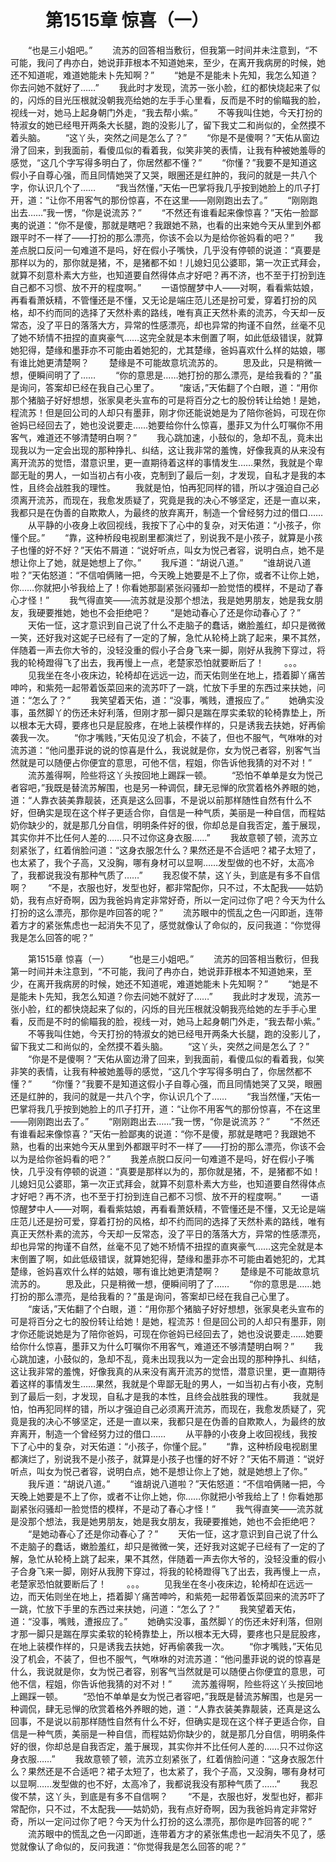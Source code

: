 # 　　第1515章 惊喜（一）
　　“也是三小姐吧。”
　　流苏的回答相当敷衍，但我第一时间并未注意到，“不可能，我问了冉亦白，她说菲菲根本不知道她来，至少，在离开我病房的时候，她还不知道呢，难道她能未卜先知啊？”
　　“她是不是能未卜先知，我怎么知道？你去问她不就好了……”
　　我此时才发现，流苏一张小脸，红的都快烧起来了似的，闪烁的目光压根就没朝我亮给她的左手手心里看，反而是不时的偷瞄我的脸，视线一对，她马上起身朝门外走，“我去帮小紫。”
　　不等我叫住她，今天打扮的特淑女的她已经甩开两条大长腿，跑的没影儿了，留下我丈二和尚似的，全然摸不着头脑。
　　“这丫头，突然之间是怎么了？”
　　“你是不是傻啊？”天佑从窗边滑了回来，到我面前，看傻瓜似的看着我，似笑非笑的表情，让我有种被她羞辱的感觉，“这几个字写得多明白了，你居然都不懂？”
　　“你懂？”我要不是知道这假小子自尊心强，而且同情她哭了又哭，眼圈还是红肿的，我问的就是一共八个字，你认识几个了……
　　“我当然懂，”天佑一巴掌将我几乎按到她脸上的爪子打开，道：“让你不用客气的那份惊喜，不在这里——刚刚跑出去了。”
　　“刚刚跑出去……”我一愣，“你是说流苏？”
　　“不然还有谁看起来像惊喜？”天佑一脸鄙夷的说道：“你不是傻，那就是瞎吧？我跟她不熟，也看的出来她今天从里到外都跟平时不一样了——打扮的那么漂亮，你该不会以为是给你爸妈看的吧？”
　　我差点脱口反问一句难道不是吗，好在假小子嘴快，几乎没有停顿的说道：“真要是那样以为的，那你就是猪，不，是猪都不如！儿媳妇见公婆耶，第一次正式拜会，就算不刻意朴素大方些，也知道要自然得体点才好吧？再不济，也不至于打扮到连自己都不习惯、放不开的程度啊。”
　　一语惊醒梦中人——对啊，看看紫姑娘，再看看萧妖精，不管懂还是不懂，又无论是端庄范儿还是扮可爱，穿着打扮的风格，却不约而同的选择了天然朴素的路线，唯有真正天然朴素的流苏，今天却一反常态，没了平日的落落大方，异常的性感漂亮，却也异常的拘谨不自然，丝毫不见了她不矫情不扭捏的直爽豪气……这完全就是本末倒置了啊，如此低级错误，就算她犯得，楚缘和墨菲亦不可能由着她犯的，尤其楚缘，爸妈喜欢什么样的姑娘，哪有谁比她更清楚啊？
　　楚缘是不可能故意坑流苏的。
　　思及此，只是稍微一想，便瞬间明了了……
　　“你的意思是……她打扮的那么漂亮，是给我看的？”虽是询问，答案却已经在我自己心里了。
　　“废话，”天佑翻了个白眼，道：“用你那个猪脑子好好想想，张家臭老头宣布的可是将百分之七的股份转让给她！是她，程流苏！但是回公司的人却只有墨菲，刚才你还能说她是为了陪你爸妈，可现在你爸妈已经回去了，她也没说要走……她要给你什么惊喜，墨菲又为什么叮嘱你不用客气，难道还不够清楚明白啊？”
　　我心跳加速，小鼓似的，急却不乱，竟未出现我以为一定会出现的那种挣扎、纠结，这让我非常的羞愧，好像我真的从来没有离开流苏的觉悟，潜意识里，更一直期待着这样的事情发生……果然，我就是个卑鄙无耻的男人，一如当初占有小夜，克制到了最后一刻，才发现，自私才是我的本性，且终会战胜我的理性。
　　我就是怕，怕再犯同样的错，所以才强迫自己必须离开流苏，而现在，我愈发质疑了，究竟是我的决心不够坚定，还是一直以来，我都只是在伪善的自欺欺人，为最终的放弃离开，制造一个曾经努力过的借口……
　　从平静的小夜身上收回视线，我按下了心中的复杂，对天佑道：“小孩子，你懂个屁。”
　　“靠，这种桥段电视剧里都演烂了，别说我不是小孩子，就算是小孩子也懂的好不好？”天佑不屑道：“说好听点，叫女为悦己者容，说明白点，她不是想让你上了她，就是她想上了你。”
　　我斥道：“胡说八道。”
　　“谁胡说八道啦？”天佑怒道：“不信咱俩赌一把，今天晚上她要是不上了你，或者不让你上她，你……你就把小爷我给上了！你看她那副紧张闷骚却一脸觉悟的模样，不是动了春心才怪！”
　　我气得直笑——流苏就是没那个想法，我是她男朋友，她是我女朋友，我硬要推她，她也不会拒绝吧？
　　“是她动春心了还是你动春心了？”
　　天佑一怔，这才意识到自己说了什么不走脑子的蠢话，嫩脸羞红，却只是微微一笑，还好我对这妮子已经有了一定的了解，急忙从轮椅上跳了起来，果不其然，伴随着一声去你大爷的，没轻没重的假小子合身飞来一脚，刚好从我胯下穿过，将我的轮椅蹬得飞了出去，我再慢上一点，老楚家恐怕就要断后了！
　　。。。
　　见我坐在冬小夜床边，轮椅却在远远一边，而天佑则坐在地上，捂着脚丫痛苦呻吟，和紫苑一起带着饭菜回来的流苏吓了一跳，忙放下手里的东西过来扶她，问道：“怎么了？”
　　我笑望着天佑，道：“没事，嘴贱，遭报应了。”
　　她确实没事，虽然脚丫的伤还未好利落，但刚才那一脚只是踹在厚实柔软的轮椅靠垫上，所以根本无大碍，要疼也只是屁股疼，在地上装模作样的，只是诱我去扶她，好再偷袭我一次。
　　“你才嘴贱，”天佑见没了机会，不装了，但也不服气，气咻咻的对流苏道：“他问墨菲说的说的惊喜是什么，我说就是你，女为悦己者容，别客气当然就是可以随便占你便宜的意思，可他不信，程姐，你告诉他我猜的对不对！”
　　流苏羞得啊，险些将这丫头按回地上踢踩一顿。
　　“恐怕不单单是女为悦己者容吧，”我既是替流苏解围，也是另一种调侃，肆无忌惮的欣赏着格外养眼的她，道：“人靠衣装美靠靓装，还真是这么回事，不是说以前那样随性自然有什么不好，但确实是现在这个样子更适合你，自信是一种气质，美丽是一种自信，而程姑奶你缺少的，就是那几分自信，明明条件好的很，你却总是自我否定，羞于展现，其实你并不比任何人差的……只不过你这身衣服……”
　　我故意顿了顿，流苏立刻紧张了，红着俏脸问道：“这身衣服怎什么？果然还是不合适吧？裙子太短了，也太紧了，我个子高，又没胸，哪有身材可以显啊……发型做的也不好，太高冷了，我都说我没有那种气质了……”
　　我忍俊不禁，这丫头，到底是有多不自信啊？
　　“不是，衣服也好，发型也好，都非常配你，只不过，不太配我——姑奶奶，我有点好奇啊，因为我爸妈肯定非常好奇，所以一定问过你了吧？今天为什么打扮的这么漂亮，那你是咋回答的呢？”
　　流苏眼中的慌乱之色一闪即逝，连带着方才的紧张焦虑也一起消失不见了，感觉就像认了命似的，反问我道：“你觉得我是怎么回答的呢？”

　　第1515章 惊喜（一）
　　“也是三小姐吧。”
　　流苏的回答相当敷衍，但我第一时间并未注意到，“不可能，我问了冉亦白，她说菲菲根本不知道她来，至少，在离开我病房的时候，她还不知道呢，难道她能未卜先知啊？”
　　“她是不是能未卜先知，我怎么知道？你去问她不就好了……”
　　我此时才发现，流苏一张小脸，红的都快烧起来了似的，闪烁的目光压根就没朝我亮给她的左手手心里看，反而是不时的偷瞄我的脸，视线一对，她马上起身朝门外走，“我去帮小紫。”
　　不等我叫住她，今天打扮的特淑女的她已经甩开两条大长腿，跑的没影儿了，留下我丈二和尚似的，全然摸不着头脑。
　　“这丫头，突然之间是怎么了？”
　　“你是不是傻啊？”天佑从窗边滑了回来，到我面前，看傻瓜似的看着我，似笑非笑的表情，让我有种被她羞辱的感觉，“这几个字写得多明白了，你居然都不懂？”
　　“你懂？”我要不是知道这假小子自尊心强，而且同情她哭了又哭，眼圈还是红肿的，我问的就是一共八个字，你认识几个了……
　　“我当然懂，”天佑一巴掌将我几乎按到她脸上的爪子打开，道：“让你不用客气的那份惊喜，不在这里——刚刚跑出去了。”
　　“刚刚跑出去……”我一愣，“你是说流苏？”
　　“不然还有谁看起来像惊喜？”天佑一脸鄙夷的说道：“你不是傻，那就是瞎吧？我跟她不熟，也看的出来她今天从里到外都跟平时不一样了——打扮的那么漂亮，你该不会以为是给你爸妈看的吧？”
　　我差点脱口反问一句难道不是吗，好在假小子嘴快，几乎没有停顿的说道：“真要是那样以为的，那你就是猪，不，是猪都不如！儿媳妇见公婆耶，第一次正式拜会，就算不刻意朴素大方些，也知道要自然得体点才好吧？再不济，也不至于打扮到连自己都不习惯、放不开的程度啊。”
　　一语惊醒梦中人——对啊，看看紫姑娘，再看看萧妖精，不管懂还是不懂，又无论是端庄范儿还是扮可爱，穿着打扮的风格，却不约而同的选择了天然朴素的路线，唯有真正天然朴素的流苏，今天却一反常态，没了平日的落落大方，异常的性感漂亮，却也异常的拘谨不自然，丝毫不见了她不矫情不扭捏的直爽豪气……这完全就是本末倒置了啊，如此低级错误，就算她犯得，楚缘和墨菲亦不可能由着她犯的，尤其楚缘，爸妈喜欢什么样的姑娘，哪有谁比她更清楚啊？
　　楚缘是不可能故意坑流苏的。
　　思及此，只是稍微一想，便瞬间明了了……
　　“你的意思是……她打扮的那么漂亮，是给我看的？”虽是询问，答案却已经在我自己心里了。
　　“废话，”天佑翻了个白眼，道：“用你那个猪脑子好好想想，张家臭老头宣布的可是将百分之七的股份转让给她！是她，程流苏！但是回公司的人却只有墨菲，刚才你还能说她是为了陪你爸妈，可现在你爸妈已经回去了，她也没说要走……她要给你什么惊喜，墨菲又为什么叮嘱你不用客气，难道还不够清楚明白啊？”
　　我心跳加速，小鼓似的，急却不乱，竟未出现我以为一定会出现的那种挣扎、纠结，这让我非常的羞愧，好像我真的从来没有离开流苏的觉悟，潜意识里，更一直期待着这样的事情发生……果然，我就是个卑鄙无耻的男人，一如当初占有小夜，克制到了最后一刻，才发现，自私才是我的本性，且终会战胜我的理性。
　　我就是怕，怕再犯同样的错，所以才强迫自己必须离开流苏，而现在，我愈发质疑了，究竟是我的决心不够坚定，还是一直以来，我都只是在伪善的自欺欺人，为最终的放弃离开，制造一个曾经努力过的借口……
　　从平静的小夜身上收回视线，我按下了心中的复杂，对天佑道：“小孩子，你懂个屁。”
　　“靠，这种桥段电视剧里都演烂了，别说我不是小孩子，就算是小孩子也懂的好不好？”天佑不屑道：“说好听点，叫女为悦己者容，说明白点，她不是想让你上了她，就是她想上了你。”
　　我斥道：“胡说八道。”
　　“谁胡说八道啦？”天佑怒道：“不信咱俩赌一把，今天晚上她要是不上了你，或者不让你上她，你……你就把小爷我给上了！你看她那副紧张闷骚却一脸觉悟的模样，不是动了春心才怪！”
　　我气得直笑——流苏就是没那个想法，我是她男朋友，她是我女朋友，我硬要推她，她也不会拒绝吧？
　　“是她动春心了还是你动春心了？”
　　天佑一怔，这才意识到自己说了什么不走脑子的蠢话，嫩脸羞红，却只是微微一笑，还好我对这妮子已经有了一定的了解，急忙从轮椅上跳了起来，果不其然，伴随着一声去你大爷的，没轻没重的假小子合身飞来一脚，刚好从我胯下穿过，将我的轮椅蹬得飞了出去，我再慢上一点，老楚家恐怕就要断后了！
　　。。。
　　见我坐在冬小夜床边，轮椅却在远远一边，而天佑则坐在地上，捂着脚丫痛苦呻吟，和紫苑一起带着饭菜回来的流苏吓了一跳，忙放下手里的东西过来扶她，问道：“怎么了？”
　　我笑望着天佑，道：“没事，嘴贱，遭报应了。”
　　她确实没事，虽然脚丫的伤还未好利落，但刚才那一脚只是踹在厚实柔软的轮椅靠垫上，所以根本无大碍，要疼也只是屁股疼，在地上装模作样的，只是诱我去扶她，好再偷袭我一次。
　　“你才嘴贱，”天佑见没了机会，不装了，但也不服气，气咻咻的对流苏道：“他问墨菲说的说的惊喜是什么，我说就是你，女为悦己者容，别客气当然就是可以随便占你便宜的意思，可他不信，程姐，你告诉他我猜的对不对！”
　　流苏羞得啊，险些将这丫头按回地上踢踩一顿。
　　“恐怕不单单是女为悦己者容吧，”我既是替流苏解围，也是另一种调侃，肆无忌惮的欣赏着格外养眼的她，道：“人靠衣装美靠靓装，还真是这么回事，不是说以前那样随性自然有什么不好，但确实是现在这个样子更适合你，自信是一种气质，美丽是一种自信，而程姑奶你缺少的，就是那几分自信，明明条件好的很，你却总是自我否定，羞于展现，其实你并不比任何人差的……只不过你这身衣服……”
　　我故意顿了顿，流苏立刻紧张了，红着俏脸问道：“这身衣服怎什么？果然还是不合适吧？裙子太短了，也太紧了，我个子高，又没胸，哪有身材可以显啊……发型做的也不好，太高冷了，我都说我没有那种气质了……”
　　我忍俊不禁，这丫头，到底是有多不自信啊？
　　“不是，衣服也好，发型也好，都非常配你，只不过，不太配我——姑奶奶，我有点好奇啊，因为我爸妈肯定非常好奇，所以一定问过你了吧？今天为什么打扮的这么漂亮，那你是咋回答的呢？”
　　流苏眼中的慌乱之色一闪即逝，连带着方才的紧张焦虑也一起消失不见了，感觉就像认了命似的，反问我道：“你觉得我是怎么回答的呢？”

